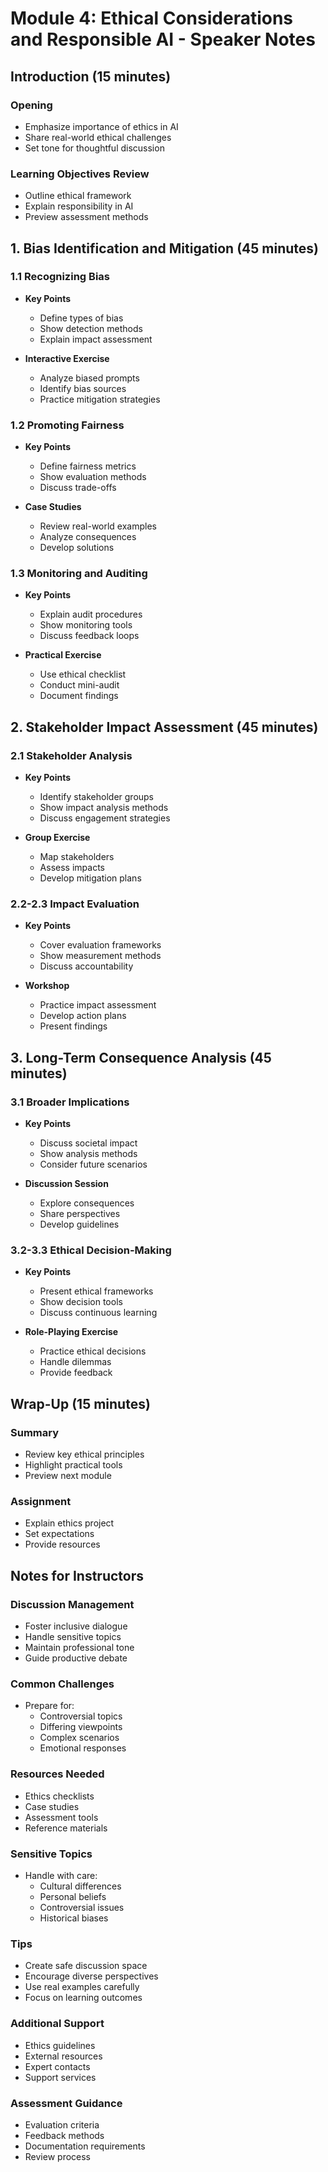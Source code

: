 # Module 4: Ethical Considerations and Responsible AI - Speaker Notes

## Introduction (15 minutes)

### Opening
- Emphasize importance of ethics in AI
- Share real-world ethical challenges
- Set tone for thoughtful discussion

### Learning Objectives Review
- Outline ethical framework
- Explain responsibility in AI
- Preview assessment methods

## 1. Bias Identification and Mitigation (45 minutes)

### 1.1 Recognizing Bias
- **Key Points**
  - Define types of bias
  - Show detection methods
  - Explain impact assessment
  
- **Interactive Exercise**
  - Analyze biased prompts
  - Identify bias sources
  - Practice mitigation strategies

### 1.2 Promoting Fairness
- **Key Points**
  - Define fairness metrics
  - Show evaluation methods
  - Discuss trade-offs
  
- **Case Studies**
  - Review real-world examples
  - Analyze consequences
  - Develop solutions

### 1.3 Monitoring and Auditing
- **Key Points**
  - Explain audit procedures
  - Show monitoring tools
  - Discuss feedback loops
  
- **Practical Exercise**
  - Use ethical checklist
  - Conduct mini-audit
  - Document findings

## 2. Stakeholder Impact Assessment (45 minutes)

### 2.1 Stakeholder Analysis
- **Key Points**
  - Identify stakeholder groups
  - Show impact analysis methods
  - Discuss engagement strategies
  
- **Group Exercise**
  - Map stakeholders
  - Assess impacts
  - Develop mitigation plans

### 2.2-2.3 Impact Evaluation
- **Key Points**
  - Cover evaluation frameworks
  - Show measurement methods
  - Discuss accountability
  
- **Workshop**
  - Practice impact assessment
  - Develop action plans
  - Present findings

## 3. Long-Term Consequence Analysis (45 minutes)

### 3.1 Broader Implications
- **Key Points**
  - Discuss societal impact
  - Show analysis methods
  - Consider future scenarios
  
- **Discussion Session**
  - Explore consequences
  - Share perspectives
  - Develop guidelines

### 3.2-3.3 Ethical Decision-Making
- **Key Points**
  - Present ethical frameworks
  - Show decision tools
  - Discuss continuous learning
  
- **Role-Playing Exercise**
  - Practice ethical decisions
  - Handle dilemmas
  - Provide feedback

## Wrap-Up (15 minutes)

### Summary
- Review key ethical principles
- Highlight practical tools
- Preview next module

### Assignment
- Explain ethics project
- Set expectations
- Provide resources

## Notes for Instructors

### Discussion Management
- Foster inclusive dialogue
- Handle sensitive topics
- Maintain professional tone
- Guide productive debate

### Common Challenges
- Prepare for:
  - Controversial topics
  - Differing viewpoints
  - Complex scenarios
  - Emotional responses

### Resources Needed
- Ethics checklists
- Case studies
- Assessment tools
- Reference materials

### Sensitive Topics
- Handle with care:
  - Cultural differences
  - Personal beliefs
  - Controversial issues
  - Historical biases

### Tips
- Create safe discussion space
- Encourage diverse perspectives
- Use real examples carefully
- Focus on learning outcomes

### Additional Support
- Ethics guidelines
- External resources
- Expert contacts
- Support services

### Assessment Guidance
- Evaluation criteria
- Feedback methods
- Documentation requirements
- Review process 
